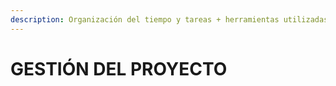 ```yaml
---
description: Organización del tiempo y tareas + herramientas utilizadas.
---
```


# GESTIÓN DEL PROYECTO

